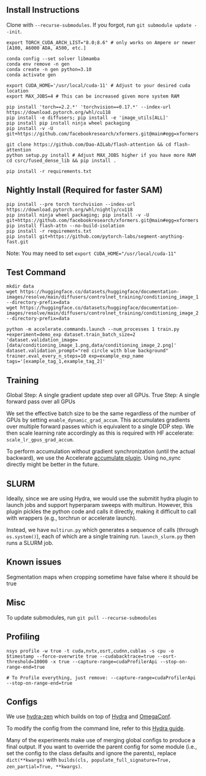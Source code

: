 

## Install Instructions

Clone with `--recurse-submodules`. If you forgot, run `git submodule update --init`.


```
export TORCH_CUDA_ARCH_LIST="8.0;8.6" # only works on Ampere or newer [A100, A6000 ADA, A500, etc.]

conda config --set solver libmamba
conda env remove -n gen
conda create -n gen python=3.10
conda activate gen

export CUDA_HOME='/usr/local/cuda-11' # Adjust to your desired cuda location
export MAX_JOBS=4 # This can be increased given more system RAM

pip install 'torch==2.2.*' 'torchvision==0.17.*' --index-url https://download.pytorch.org/whl/cu118
pip install -e diffusers; pip install -e 'image_utils[ALL]'
pip install pip install ninja wheel packaging
pip install -v -U git+https://github.com/facebookresearch/xformers.git@main#egg=xformers

git clone https://github.com/Dao-AILab/flash-attention && cd flash-attention
python setup.py install # Adjust MAX_JOBS higher if you have more RAM
cd csrc/fused_dense_lib && pip install .

pip install -r requirements.txt
```

## Nightly Install (Required for faster SAM)

```
pip install --pre torch torchvision --index-url https://download.pytorch.org/whl/nightly/cu118
pip install ninja wheel packaging; pip install -v -U git+https://github.com/facebookresearch/xformers.git@main#egg=xformers
pip install flash-attn --no-build-isolation
pip install -r requirements.txt
pip install git+https://github.com/pytorch-labs/segment-anything-fast.git
```

Note: You may need to set `export CUDA_HOME="/usr/local/cuda-11"`


## Test Command

```
mkdir data
wget https://huggingface.co/datasets/huggingface/documentation-images/resolve/main/diffusers/controlnet_training/conditioning_image_1.png --directory-prefix=data
wget https://huggingface.co/datasets/huggingface/documentation-images/resolve/main/diffusers/controlnet_training/conditioning_image_2.png --directory-prefix=data

python -m accelerate.commands.launch --num_processes 1 train.py +experiment=demo_exp dataset.train_batch_size=2 'dataset.validation_image=[data/conditioning_image_1.png,data/conditioning_image_2.png]' dataset.validation_prompt="red circle with blue background" trainer.eval_every_n_steps=10 exp=example_exp_name tags='[example_tag_1,example_tag_2]'
```

## Training

Global Step: A single gradient update step over all GPUs.
True Step: A single forward pass over all GPUs

We set the effective batch size to be the same regardless of the number of GPUs by setting `enable_dynamic_grad_accum`. This accumulates gradients over multiple forward passes which is equivalent to a single DDP step. We then scale learning rate accordingly as this is required with HF accelerate: `scale_lr_gpus_grad_accum`.

To perform accumulation without gradient synchronization (until the actual backward), we use the Accelerate [accumulate plugin](https://huggingface.co/docs/accelerate/concept_guides/gradient_synchronization). Using no_sync directly might be better in the future.

## SLURM

Ideally, since we are using Hydra, we would use the submitit hydra plugin to launch jobs and support hyperparam sweeps with multirun. However, this plugin pickles the python code and calls it directly, making it difficult to call with wrappers (e.g., torchrun or accelerate launch).

Instead, we have `multirun.py` which generates a sequence of calls (through `os.system()`), each of which are a single training run. `launch_slurm.py` then runs a SLURM job.

## Known issues

Segmentation maps when cropping sometime have false where it should be true

## Misc

To update submodules, run `git pull --recurse-submodules`

## Profiling 

```
nsys profile -w true -t cuda,nvtx,osrt,cudnn,cublas -s cpu -o $timestamp --force-overwrite true --cudabacktrace=true --osrt-threshold=10000 -x true --capture-range=cudaProfilerApi --stop-on-range-end=true

# To Profile everything, just remove: --capture-range=cudaProfilerApi --stop-on-range-end=true
```

## Configs

We use [hydra-zen](https://mit-ll-responsible-ai.github.io/hydra-zen/) which builds on top of [Hydra](https://hydra.cc/docs/intro/) and [OmegaConf](https://omegaconf.readthedocs.io/en/2.3_branch/).

To modify the config from the command line, refer to this [Hydra guide](https://hydra.cc/docs/advanced/override_grammar/basic/).

Many of the experiments make use of merging global configs to produce a final output. If you want to override the parent config for some module (i.e., set the config to the class defaults and ignore the parents), replace `dict(**kwargs)` with `builds(cls, populate_full_signature=True, zen_partial=True, **kwargs)`.